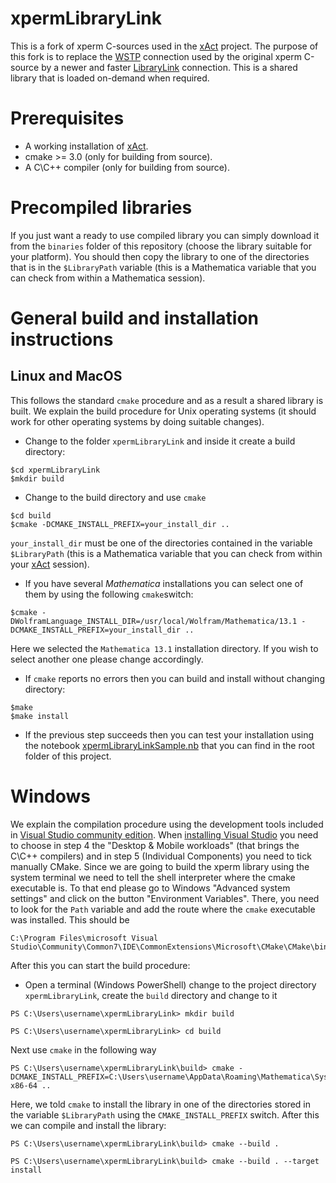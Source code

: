 # xpermLibraryLink
This is a fork of xperm C-sources used in the [xAct](http://www.xact.es/xPerm/index.html) project. The purpose of this fork is to
replace the [WSTP](https://www.wolfram.com/wstp/) connection used by the original xperm C-source by a newer and faster
[LibraryLink](https://reference.wolfram.com/language/guide/LibraryLink.html) connection. This is a shared library that is loaded
on-demand when required.


# Prerequisites
* A working installation of [xAct](http://www.xact.es/).
* cmake >= 3.0 (only for building from source).
* A C\C++ compiler (only for building from source).

# Precompiled libraries
If you just want a ready to use compiled library you can simply download it from the `binaries`
folder of this repository (choose the library suitable for your platform). You should then copy the library to one
of the directories that is in the `$LibraryPath` variable (this is a Mathematica variable that you can
check from within a Mathematica session).


# General build and installation instructions
## Linux and MacOS
This follows the standard `cmake` procedure and as a result a shared library is built.
We explain the build procedure for Unix operating systems (it should work for other operating systems by doing
suitable changes).

* Change to the folder `xpermLibraryLink` and inside it create a build directory:
```
$cd xpermLibraryLink
$mkdir build
```
* Change to the build directory and use `cmake`
```
$cd build
$cmake -DCMAKE_INSTALL_PREFIX=your_install_dir ..
```
`your_install_dir` must be one of the directories contained in the variable `$LibraryPath`
(this is a Mathematica variable that you can check from within your
[xAct](http://www.xact.es/xPerm/index.html) session).

* If you have several *Mathematica* installations you can select one of them by using the following
`cmake`switch:
```
$cmake -DWolframLanguage_INSTALL_DIR=/usr/local/Wolfram/Mathematica/13.1 -DCMAKE_INSTALL_PREFIX=your_install_dir ..
```
Here we selected the `Mathematica 13.1` installation directory. If you wish to select another one please change
accordingly.

* If `cmake` reports no errors then you can build and install without changing directory:
```
$make
$make install
```
* If the previous step succeeds then you can test your installation using the notebook
[xpermLibraryLinkSample.nb](./xpermLibraryLinkSample.nb) that you can find in the root
folder of this project.

# Windows
We explain the compilation procedure using the development tools included in
[Visual Studio community edition](https://visualstudio.microsoft.com/vs/community/).
When [installing Visual Studio](https://learn.microsoft.com/en-us/visualstudio/install/install-visual-studio?view=vs-2022) you
need to choose in step 4 the "Desktop & Mobile workloads" (that brings the C\C++ compilers) and in step 5 (Individual Components)
you need to tick manually CMake. Since we are going to build the xperm library using the system terminal we need to tell the shell
interpreter where the cmake executable is. To that end please go to Windows "Advanced system settings" and click on the button
"Environment Variables". There, you need to look for the `Path` variable and add the route where the `cmake` executable was installed.
This should be

```
C:\Program Files\microsoft Visual Studio\Community\Common7\IDE\CommonExtensions\Microsoft\CMake\CMake\bin

```
After this you can start the build procedure:

* Open a terminal (Windows PowerShell) change to the project directory `xpermLibraryLink`, create the `build` directory
and change to it

```
PS C:\Users\username\xpermLibraryLink> mkdir build

PS C:\Users\username\xpermLibraryLink> cd build

```
Next use `cmake` in the following way

```
PS C:\Users\username\xpermLibraryLink\build> cmake -DCMAKE_INSTALL_PREFIX=C:\Users\username\AppData\Roaming\Mathematica\SystemFiles\LibraryResources\Windows-x86-64 ..

```

Here, we told `cmake` to install the library in one of the directories stored in the variable
`$LibraryPath` using the `CMAKE_INSTALL_PREFIX` switch. After this we can compile and install the library:


```
PS C:\Users\username\xpermLibraryLink\build> cmake --build .

PS C:\Users\username\xpermLibraryLink\build> cmake --build . --target install

```





